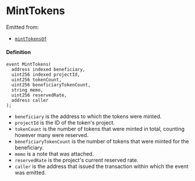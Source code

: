 # MintTokens

Emitted from:

- [`mintTokensOf`](/dev/api/contracts/or-controllers/jbcontroller/write/minttokensof.md)

#### Definition

```
event MintTokens(
  address indexed beneficiary,
  uint256 indexed projectId,
  uint256 tokenCount,
  uint256 beneficiaryTokenCount,
  string memo,
  uint256 reservedRate,
  address caller
);
```

- `beneficiary` is the address to which the tokens were minted.
- `projectId` is the ID of the token's project.
- `tokenCount` is the number of tokens that were minted in total, counting however many were reserved.
- `beneficiaryTokenCount` is the number of tokens that were minted for the beneficiary.
- `memo` is a note that was attached.
- `reservedRate` is the project's current reserved rate.
- `caller` is the address that issued the transaction within which the event was emitted.
